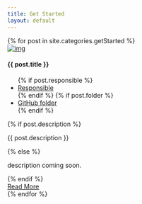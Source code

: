 ```yaml
---
title: Get Started
layout: default
---
```


<!-- start blog section -->
<section>
    <div class="container">
      {% for post in site.categories.getStarted %}
        <div class="blog-list-simple">
            <div class="row">
                <div class="col-md-2 col-sm-12 sm-margin-20px-bottom">
                  <div class="blog-list-simple-img"><a href="{{ post.url }}" ><img alt="img" src="{{ base }}{{ post.thumbnail }}"></a>
                  </div>
                </div>
                <div class="col-md-10 col-sm-12">
                    <div class="blog-list-simple-text">
                        <h4>{{ post.title }}</h4>
                        <ul class="meta">
                          {% if post.responsible %}
                            <li>
                                <a href="{{ post.responsible.link }}">
                                    <i aria-hidden="true" class="fa fa-user"></i> Responsible
                                </a>
                            </li>
                          {% endif %}
                          {% if post.folder %}
                            <li>
                                <a href="{{ post.folder }}">
                                    <i aria-hidden="true" class="fa fa-folder-open"></i> GitHub folder
                                </a>
                            </li>
                          {% endif %}
                        </ul>
                        {% if post.description %}
                        <p> {{ post.description }}</p>
                        {% else %}
                        <p> description coming soon.</p>
                        {% endif %}
                            <div class="text-left margin-10px-top"><a href="{{ post.url }}" class="butn small"><span>Read More</span></a></div>
                    </div>
                </div>
            </div>
        </div>
      {% endfor %}
    </div>
</section>
